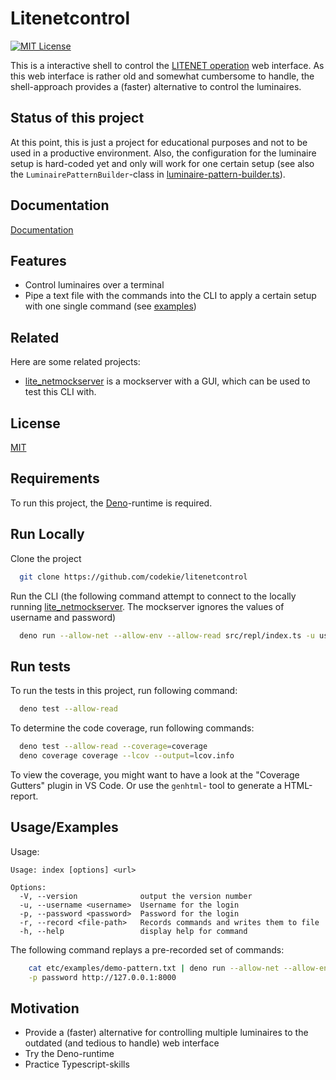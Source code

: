 # Litenetcontrol

[![MIT License](https://img.shields.io/badge/License-MIT-green.svg)](https://choosealicense.com/licenses/mit/)

This is a interactive shell to control the [LITENET operation](https://www.zumtobel.com/com-en/products/litenet.html#Operating%20software%20(running%20on%20network%20PC))
web interface. As this web interface is rather old and somewhat cumbersome to handle, the shell-approach provides a
(faster) alternative to control the luminaires.


## Status of this project

At this point, this is just a project for educational purposes and not to be used in a productive environment. Also, the
configuration for the luminaire setup is hard-coded yet and only will work for one certain setup
(see also the `LuminairePatternBuilder`-class in
[luminaire-pattern-builder.ts](src/lighting/luminaire-pattern-builder.ts)).


## Documentation

[Documentation](docs/index.md)


## Features

- Control luminaires over a terminal
- Pipe a text file with the commands into the CLI to apply a certain setup with one single command
  (see [examples](etc/examples))


## Related

Here are some related projects:

- [lite_netmockserver](https://github.com/codekie/litenet_mockserver) is a mockserver with a GUI, which can be used
  to test this CLI with.


## License

[MIT](https://choosealicense.com/licenses/mit/)


## Requirements

To run this project, the [Deno](https://deno.land/)-runtime is required.


## Run Locally

Clone the project

```bash
  git clone https://github.com/codekie/litenetcontrol
```

Run the CLI (the following command attempt to connect to the locally running
[lite_netmockserver](https://github.com/codekie/litenet_mockserver). The mockserver ignores the values of username and
password)

```bash
  deno run --allow-net --allow-env --allow-read src/repl/index.ts -u username -p password http://127.0.0.1:8000
```

## Run tests

To run the tests in this project, run following command:

```bash
  deno test --allow-read
```

To determine the code coverage, run following commands:

```bash
  deno test --allow-read --coverage=coverage
  deno coverage coverage --lcov --output=lcov.info
```

To view the coverage, you might want to have a look at the "Coverage Gutters" plugin in VS Code. Or use the `genhtml`-
tool to generate a HTML-report.


## Usage/Examples

Usage:

```
Usage: index [options] <url>

Options:
  -V, --version              output the version number
  -u, --username <username>  Username for the login
  -p, --password <password>  Password for the login
  -r, --record <file-path>   Records commands and writes them to file
  -h, --help                 display help for command
```

The following command replays a pre-recorded set of commands:

```bash
    cat etc/examples/demo-pattern.txt | deno run --allow-net --allow-env --allow-read src/repl/index.ts -u username \
    -p password http://127.0.0.1:8000
```

## Motivation

- Provide a (faster) alternative for controlling multiple luminaires to the outdated (and tedious to handle) web
  interface
- Try the Deno-runtime
- Practice Typescript-skills
